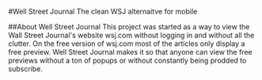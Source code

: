 #Well Street Journal
The clean WSJ alternaitve for mobile 

##About Well Street Journal
This project was started as a way to view the Wall Street Journal's website wsj.com without logging in and without all the clutter. On the free version of wsj.com most of the articles only display a free preview. Well Street Journal makes it so that anyone can view the free previews without a ton of popups or without constantly being prodded to subscribe.
